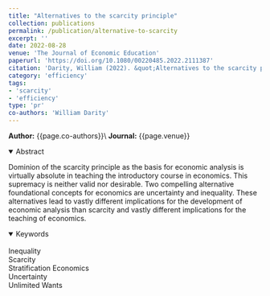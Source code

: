 ```yaml
---
title: "Alternatives to the scarcity principle"
collection: publications
permalink: /publication/alternative-to-scarcity
excerpt: ''
date: 2022-08-28
venue: 'The Journal of Economic Education'
paperurl: 'https://doi.org/10.1080/00220485.2022.2111387'
citation: 'Darity, William (2022). &quot;Alternatives to the scarcity principle &quot; <i>  The Journal of Economic Education </i>. 53(4): 340-347.'
category: 'efficiency'
tags: 
- 'scarcity'
- 'efficiency'
type: 'pr'
co-authors: 'William Darity'
---
```


<!-- Google tag (gtag.js) -->
<script async src="https://www.googletagmanager.com/gtag/js?id=G-8CEVZ95BRH"></script>
<script>
  window.dataLayer = window.dataLayer || [];
  function gtag(){dataLayer.push(arguments);}
  gtag('js', new Date());

  gtag('config', 'G-8CEVZ95BRH');
</script>

**Author:** {{page.co-authors}}\\
**Journal:** {{page.venue}}


<details open>
<summary>
Abstract
</summary>

<p>
Dominion of the scarcity principle as the basis for economic analysis is virtually absolute in teaching the introductory course in economics. This supremacy is neither valid nor desirable. Two compelling alternative foundational concepts for economics are uncertainty and inequality. These alternatives lead to vastly different implications for the development of economic analysis than scarcity and vastly different implications for the teaching of economics.
</p>

</details>

<details open>
<summary>
Keywords
</summary>
<br> 
Inequality <br>
Scarcity <br>
Stratification Economics <br>
Uncertainty <br>
Unlimited Wants <br>

<br>

</details>